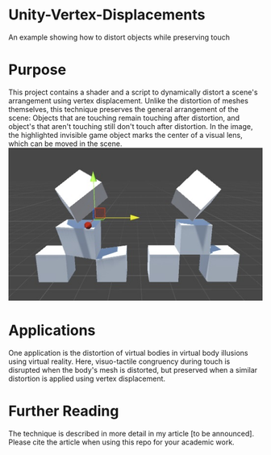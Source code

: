 # Unity-Vertex-Displacements
An example showing how to distort objects while preserving touch

# Purpose
This project contains a shader and a script to dynamically distort a scene's arrangement using vertex displacement. Unlike the distortion of meshes themselves, this technique preserves the general arrangement of the scene: Objects that are touching remain touching after distortion, and object's that aren't touching still don't touch after distortion. In the image, the highlighted invisible game object marks the center of a visual lens, which can be moved in the scene. 
![alt tag](https://github.com/mariusrubo/Unity-Vertex-Displacements/blob/master/lens_effect.jpg)

# Applications
One application is the distortion of virtual bodies in virtual body illusions using virtual reality. Here, visuo-tactile congruency during touch is disrupted when the body's mesh is distorted, but preserved when a similar distortion is applied using vertex displacement. 

# Further Reading
The technique is described in more detail in my article [to be announced]. Please cite the article when using this repo for your academic work.  
